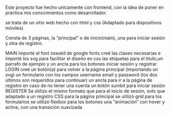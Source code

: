 Este proyecto fue hecho unicamente con frontend, con la idea de poner en práctica mis conocimientos como desarrollador.

se trata de un sitio web hecho con html y css (Adaptado para dispositivos móviles).

Consta de 3 páginas, la “principal” o de inicio(main), una para iniciar sesión y otra de registro.

MAIN
importé el font oswald de google fonts
creé las clases necesarias e importé los svg para facilitar el diseño en css
las etiquetas para el titulo,un parrafo de ejemplo y un ancla para los botones iniciar sesión y registrar
LOGIN
creé un botón(a) para volver a la página principal (importando un svg)
un formulario con los campos username email y password (los dos últimos son requeridos para continuar)
un ancla para ir a la página de registro en caso de no tener una cuenta
un botón sumbit para iniciar sesión
REGISTER
Se útilizo el mismo formato que para el inicio de sesión, solo que adaptado a un registro
CSS
para la página principal se utilizó grid
para los formularios se utilizó flexbox
para los botones una “animación” con hover y active, con una transición suavizada
